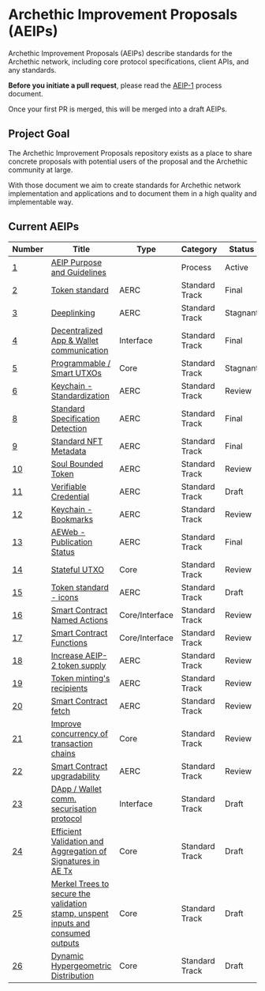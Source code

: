 # Archethic Improvement Proposals (AEIPs)

Archethic Improvement Proposals (AEIPs) describe standards for the Archethic network, including core protocol specifications, client APIs, and any standards.

**Before you initiate a pull request**, please read the [AEIP-1](AEIP-01.md) process document.

Once your first PR is merged, this will be merged into a draft AEIPs.

## Project Goal

The Archethic Improvement Proposals repository exists as a place to share concrete proposals with potential users of the proposal and the Archethic community at large.

With those document we aim to create standards for Archethic network implementation and applications and to document them in a high quality and implementable way.

## Current AEIPs

| Number             | Title                                                     | Type           | Category       | Status   |
| ------------------ | --------------------------------------------------------- | -------------- | -------------- | -------- |
| [1](./AEIP-01.md)  | [AEIP Purpose and Guidelines](./AEIP-01.md)               |                | Process        | Active   |
| [2](./AEIP-02.md)  | [Token standard](./AEIP-02.md)                            | AERC           | Standard Track | Final    |
| [3](./AEIP-03.md)  | [Deeplinking](./AEIP-03.md)                               | AERC           | Standard Track | Stagnant |
| [4](./AEIP-04.md)  | [Decentralized App & Wallet communication](./AEIP-04.md)  | Interface      | Standard Track | Final    |
| [5](./AEIP-05.md)  | [Programmable / Smart UTXOs](./AEIP-05.md)                | Core           | Standard Track | Stagnant |
| [6](./AEIP-06.md)  | [Keychain - Standardization](./AEIP-06.md)                | AERC           | Standard Track | Review   |
| [8](./AEIP-08.md)  | [Standard Specification Detection](./AEIP-08.md)          | AERC           | Standard Track | Final    |
| [9](./AEIP-09.md)  | [Standard NFT Metadata](./AEIP-09.md)                     | AERC           | Standard Track | Final    |
| [10](./AEIP-10.md) | [Soul Bounded Token](./AEIP-10.md)                        | AERC           | Standard Track | Review   |
| [11](./AEIP-11.md) | [Verifiable Credential](./AEIP-11.md)                     | AERC           | Standard Track | Draft    |
| [12](./AEIP-12.md) | [Keychain - Bookmarks](./AEIP-12.md)                      | AERC           | Standard Track | Review   |
| [13](./AEIP-13.md) | [AEWeb - Publication Status](./AEIP-13.md)                | AERC           | Standard Track | Final    |
| [14](./AEIP-14.md) | [Stateful UTXO](./AEIP-14.md)                             | Core           | Standard Track | Review   |
| [15](./AEIP-15.md) | [Token standard - icons](./AEIP-15.md)                    | AERC           | Standard Track | Draft    |
| [16](./AEIP-16.md) | [Smart Contract Named Actions](./AEIP-16.md)              | Core/Interface | Standard Track | Review   |
| [17](./AEIP-17.md) | [Smart Contract Functions](./AEIP-17.md)                  | Core/Interface | Standard Track | Review   |
| [18](./AEIP-18.md) | [Increase AEIP-2 token supply](./AEIP-18.md)              | AERC           | Standard Track | Review   |
| [19](./AEIP-19.md) | [Token minting's recipients](./AEIP-19.md)                | AERC           | Standard Track | Review   |
| [20](./AEIP-20.md) | [Smart Contract fetch](./AEIP-20.md)                      | AERC           | Standard Track | Review   |
| [21](./AEIP-21.md) | [Improve concurrency of transaction chains](./AEIP-21.md) | Core           | Standard Track | Review   |
| [22](./AEIP-22.md) | [Smart Contract upgradability](./AEIP-22.md)              | AERC           | Standard Track | Review   |
| [23](./AEIP-23.md) | [DApp / Wallet comm. securisation protocol](./AEIP-23.md) | Interface      | Standard Track | Draft    |
| [24](./AEIP-24.md) | [Efficient Validation and Aggregation of Signatures in AE Tx](./AEIP-24.md) | Core      | Standard Track | Draft    |
| [25](./AEIP-25.md) | [Merkel Trees to secure the validation stamp, unspent inputs and consumed outputs](./AEIP-25.md) | Core      | Standard Track | Draft    |
| [26](./AEIP-26.md) | [Dynamic Hypergeometric Distribution](./AEIP-26.md) | Core      | Standard Track | Draft    |
